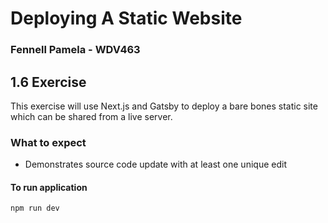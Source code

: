 # Deploying A Static Website
### Fennell Pamela - WDV463 


## 1.6 Exercise
This exercise will use Next.js and Gatsby to deploy a bare bones static site which can be shared from a live server. 





### What to expect
- Demonstrates source code update with at least one unique edit

#### To run application
``` shell
npm run dev
```

